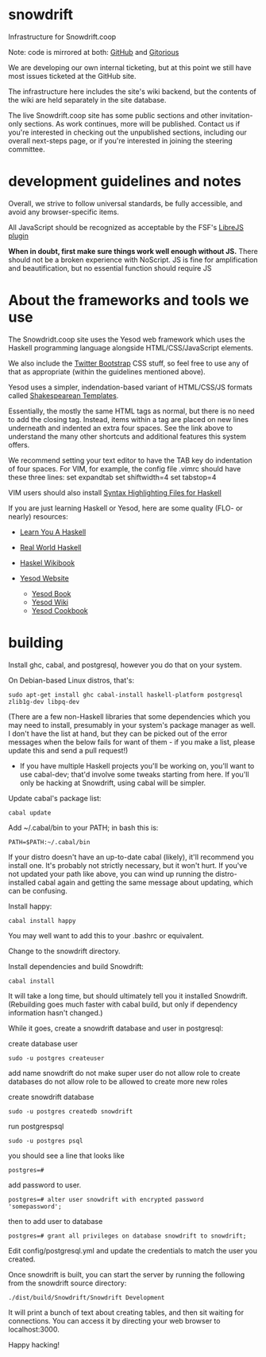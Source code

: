 snowdrift
=========

Infrastructure for Snowdrift.coop

Note: code is mirrored at both:
[GitHub](https://github.com/dlthomas/snowdrift)
and
[Gitorious](https://gitorious.org/snowdrift/snowdrift)

We are developing our own internal ticketing, but at this point we still have most issues ticketed at the GitHub site.

The infrastructure here includes the site's wiki backend,
but the contents of the wiki are held separately in the site database.

The live Snowdrift.coop site has some public sections and other invitation-only sections. As work continues, more will be published.
Contact us if you're interested in checking out the unpublished sections, including our overall next-steps page, or if you're interested in joining the steering committee.


development guidelines and notes
================================

Overall, we strive to follow universal standards, be fully accessible, and avoid any browser-specific items.

All JavaScript should be recognized as acceptable by the FSF's [LibreJS plugin](https://www.gnu.org/software/librejs/)

**When in doubt, first make sure things work well enough without JS.**
There should not be a broken experience with NoScript.
JS is fine for amplification and beautification, but no essential function should require JS


About the frameworks and tools we use
=====================================

The Snowdridt.coop site uses the Yesod web framework which uses the Haskell programming language alongside HTML/CSS/JavaScript elements.

We also include the [Twitter Bootstrap](http://twitter.github.io/bootstrap/index.html) CSS stuff, so feel free to use any of that as appropriate (within the guidelines mentioned above).

Yesod uses a simpler, indendation-based variant of HTML/CSS/JS formats called [Shakespearean Templates](http://www.yesodweb.com/book/shakespearean-templates).

Essentially, the mostly the same HTML tags as normal, but there is no need to add the closing tag.
Instead, items within a tag are placed on new lines underneath and indented an extra four spaces.
See the link above to understand the many other shortcuts and additional features this system offers.

We recommend setting your text editor to have the TAB key do indentation of four spaces.
For VIM, for example, the config file .vimrc should have these three lines:
set expandtab
set shiftwidth=4
set tabstop=4 

VIM users should also install [Syntax Highlighting Files for Haskell](https://github.com/pbrisbin/html-template-syntax)


If you are just learning Haskell or Yesod, here are some quality (FLO- or nearly) resources:

* [Learn You A Haskell](http://learnyouahaskell.com/)
* [Real World Haskell](http://book.realworldhaskell.org/)
* [Haskel Wikibook](https://en.wikibooks.org/wiki/Haskell)

* [Yesod Website](http://www.yesodweb.com/)
    * [Yesod Book](http://www.yesodweb.com/book)
    * [Yesod Wiki](https://github.com/yesodweb/yesod/wiki)
    * [Yesod Cookbook](https://github.com/yesodweb/yesod/wiki/Cookbook)


building
========

Install ghc, cabal, and postgresql, however you do that on your system.

On Debian-based Linux distros, that's:

    sudo apt-get install ghc cabal-install haskell-platform postgresql zlib1g-dev libpq-dev


(There are a few non-Haskell libraries that some dependencies which you may
need to install, presumably in your system's package manager as well.
I don't have the list at hand, but they can be picked out of the error
messages when the below fails for want of them - if you make a list,
please update this and send a pull request!)

* If you have multiple Haskell projects you'll be working on, you'll
    want to use cabal-dev; that'd involve some tweaks starting from here.
    If you'll only be hacking at Snowdrift, using cabal will be simpler.


Update cabal's package list:

    cabal update


Add ~/.cabal/bin to your PATH; in bash this is:

    PATH=$PATH:~/.cabal/bin


If your distro doesn't have an up-to-date cabal (likely), it'll recommend
you install one. It's probably not strictly necessary, but it won't hurt.
If you've not updated your path like above, you can wind up running the
distro-installed cabal again and getting the same message about updating,
which can be confusing.


Install happy:

    cabal install happy

You may well want to add this to your .bashrc or equivalent.


Change to the snowdrift directory.

Install dependencies and build Snowdrift:

    cabal install

It will take a long time, but should ultimately tell you it installed Snowdrift.
(Rebuilding goes much faster with cabal build, but only if dependency information hasn't changed.)

While it goes, create a snowdrift database and user in postgresql:

create database user

	sudo -u postgres createuser

add name snowdrift
do not make super user
do not allow role to create databases
do not allow role to be allowed to create more new roles

create snowdrift database

	sudo -u postgres createdb snowdrift

run postgrespsql

	sudo -u postgres psql

you should see a line that looks like

	postgres=# 

add password to user. 

	postgres=# alter user snowdrift with encrypted password 'somepassword';

then to add user to database

	postgres=# grant all privileges on database snowdrift to snowdrift;

Edit config/postgresql.yml and update the credentials to match the user you created.

Once snowdrift is built, you can start the server by running the following from the snowdrift source directory:

    ./dist/build/Snowdrift/Snowdrift Development

It will print a bunch of text about creating tables, and then sit waiting for connections.  You can access it by directing your web browser to localhost:3000.

Happy hacking!
